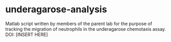 # underagarose-analysis
Matlab script written by members of the parent lab for the purpose of tracking the migration of neutrophils in the underagarose chemotaxis assay. DOI: [INSERT HERE]
